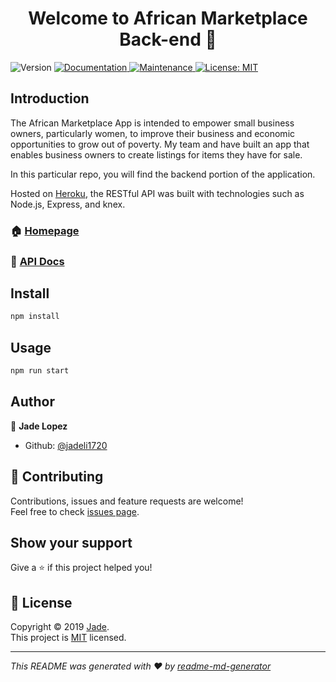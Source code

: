 <h1 align="center">Welcome to African Marketplace Back-end 👋</h1>
<p>
  <img alt="Version" src="https://img.shields.io/badge/version-1.0.0-blue.svg?cacheSeconds=2592000" />
  <a href="https://documenter.getpostman.com/view/8666652/SVn3ruoH" target="_blank">
    <img alt="Documentation" src="https://img.shields.io/badge/documentation-yes-brightgreen.svg" />
  </a>
  <a href="https://github.com/Build-week-African-Marketplace/Back-End/graphs/commit-activity" target="_blank">
    <img alt="Maintenance" src="https://img.shields.io/badge/Maintained%3F-yes-green.svg" />
  </a>
  <a href="https://github.com/Build-week-African-Marketplace/Back-End/blob/master/LICENSE" target="_blank">
    <img alt="License: MIT" src="https://img.shields.io/badge/License-MmittT-yellow.svg" />
  </a>
</p>


## Introduction

 The African Marketplace App is intended to empower small business owners, particularly women, to improve their business and economic opportunities to grow out of poverty. My team and have built an app that enables business owners to create listings for items they have for sale. 

 In this particular repo, you will find the backend portion of the application.

 Hosted on [Heroku](https://africanmarket.herokuapp.com/), the RESTful API was built with technologies such as Node.js, Express, and knex.


### 🏠 [Homepage](https://github.com/Build-week-African-Marketplace/Back-End#readme)
### 📄 [API Docs](https://documenter.getpostman.com/view/8666652/SVn3ruoH)

## Install

```sh
npm install
```

## Usage

```sh
npm run start
```


## Author

👤 **Jade Lopez**

* Github: [@jadeli1720](https://github.com/jadeli1720)

## 🤝 Contributing

Contributions, issues and feature requests are welcome!<br />Feel free to check [issues page](https://github.com/Build-week-African-Marketplace/Back-End/issues).

## Show your support

Give a ⭐️ if this project helped you!

## 📝 License

Copyright © 2019 [Jade](https://github.com/jadeli1720).<br />
This project is [MIT](https://github.com/Build-week-African-Marketplace/Back-End/blob/master/LICENSE) licensed.

***
_This README was generated with ❤️ by [readme-md-generator](https://github.com/kefranabg/readme-md-generator)_